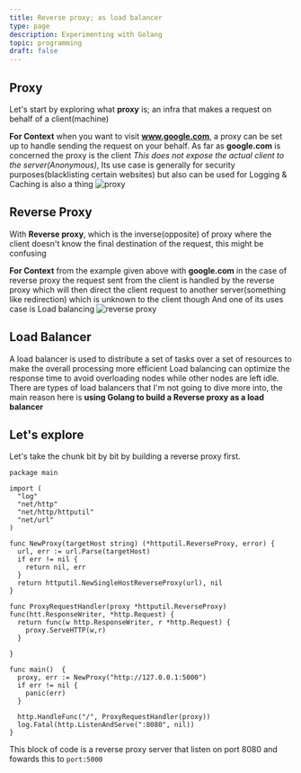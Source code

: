 ```yaml
---
title: Reverse proxy; as load balancer
type: page
description: Experimenting with Golang
topic: programming
draft: false
---
```


## Proxy

Let's start by exploring what **proxy** is; an infra that makes a request on behalf of a client(machine)

**For Context**
when you want to visit **www.google.com**, a proxy can be set up to handle
sending the request on your behalf. As far as **google.com** is concerned the
proxy is the client
_This does not expose the actual client to the server(Anonymous)_,
Its use case is generally for security purposes(blacklisting certain websites)
but also can be used for Logging & Caching is also a thing
![proxy](../dev/proxy.png)

## Reverse Proxy

With **Reverse proxy**, which is the inverse(opposite) of proxy
where the client doesn't know the final destination of the request, this might
be confusing

**For Context**
from the example given above with **google.com** in the case of
reverse proxy the request sent from the client is handled by the reverse proxy
which will then direct the client request to another server(something like redirection)
which is unknown to the client though
And one of its uses case is Load balancing
![reverse proxy](../dev/reverse-proxy.jpg)

## Load Balancer

A load balancer is used to distribute a set of tasks over a set of resources
to make the overall processing more efficient
Load balancing can optimize the response time to avoid overloading nodes while
other nodes are left idle.
There are types of load balancers that I'm not going to dive more into,
the main reason here is **using Golang to build a Reverse proxy as a load balancer**

## Let's explore

Let's take the chunk bit by bit by building a reverse proxy first.

```
package main

import (
  "log"
  "net/http"
  "net/http/httputil"
  "net/url"
)

func NewProxy(targetHost string) (*httputil.ReverseProxy, error) {
  url, err := url.Parse(targetHost)
  if err != nil {
    return nil, err
  }
  return httputil.NewSingleHostReverseProxy(url), nil
}

func ProxyRequestHandler(proxy *httputil.ReverseProxy) func(htt.ResponseWriter, *http.Request) {
  return func(w http.ResponseWriter, r *http.Request) {
    proxy.ServeHTTP(w,r)
  }

}

func main()  {
  proxy, err := NewProxy("http://127.0.0.1:5000")
  if err != nil {
    panic(err)
  }

  http.HandleFunc("/", ProxyRequestHandler(proxy))
  log.Fatal(http.ListenAndServe(":8080", nil))
}
```

This block of code is a reverse proxy server that listen on port 8080
and fowards this to `port:5000`

